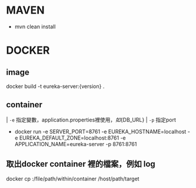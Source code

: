 # MAVEN
* mvn clean install
# DOCKER
## image
docker build -t eureka-server:{version} .
## container
| `-e` 指定變數，application.properties裡使用${}，如${DB_URL}
| `-p` 指定port

* docker run -e SERVER_PORT=8761 -e EUREKA_HOSTNAME=localhost -e EUREKA_DEFAULT_ZONE=localhost:8761 -e APPLICATION_NAME=eureka-server -p 8761:8761
## 取出docker container 裡的檔案，例如 log
docker cp :/file/path/within/container /host/path/target
